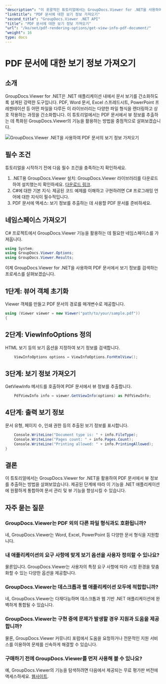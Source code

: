 ```yaml
---
"description": "이 포괄적인 튜토리얼에서는 GroupDocs.Viewer for .NET을 사용하여 PDF 문서에서 뷰 정보를 추출하는 방법을 알아봅니다."
"linktitle": "PDF 문서에 대한 보기 정보 가져오기"
"second_title": "GroupDocs.Viewer .NET API"
"title": "PDF 문서에 대한 보기 정보 가져오기"
"url": "/ko/net/pdf-rendering-options/get-view-info-pdf-document/"
"weight": 16
type: docs
---
```

# PDF 문서에 대한 보기 정보 가져오기

## 소개
GroupDocs.Viewer for .NET은 .NET 애플리케이션 내에서 문서 보기를 간소화하도록 설계된 강력한 도구입니다. PDF, Word 문서, Excel 스프레드시트, PowerPoint 프레젠테이션 등 어떤 파일을 다루든 이 라이브러리는 다양한 파일 형식을 렌더링하고 상호 작용하는 과정을 간소화합니다. 이 튜토리얼에서는 PDF 문서에서 뷰 정보를 추출하는 데 특화된 GroupDocs.Viewer의 기능을 활용하는 방법을 중점적으로 살펴보겠습니다.

![GroupDocs.Viewer .NET을 사용하여 PDF 문서의 보기 정보 가져오기](/viewer/pdf-rendering-options/get-view-iInfo-for-pdf-document.png)

## 필수 조건
튜토리얼을 시작하기 전에 다음 필수 조건을 충족하는지 확인하세요.
1. .NET용 GroupDocs.Viewer 설치: GroupDocs.Viewer 라이브러리를 다운로드하여 설치했는지 확인하세요. [다운로드 링크](https://releases.groupdocs.com/viewer/net/).   
2. C#에 대한 기본 지식: 제공된 코드 예제를 이해하고 구현하려면 C# 프로그래밍 언어에 대한 지식이 필수적입니다.
3. PDF 문서에 액세스: 보기 정보를 추출하는 데 사용할 PDF 문서를 준비하세요.

## 네임스페이스 가져오기
C# 프로젝트에서 GroupDocs.Viewer 기능을 활용하는 데 필요한 네임스페이스를 가져옵니다.

```csharp
using System;
using GroupDocs.Viewer.Options;
using GroupDocs.Viewer.Results;
```


이제 GroupDocs.Viewer for .NET을 사용하여 PDF 문서에서 보기 정보를 검색하는 프로세스를 살펴보겠습니다.
## 1단계: 뷰어 객체 초기화
Viewer 객체를 만들고 PDF 문서의 경로를 매개변수로 제공합니다.
```csharp
using (Viewer viewer = new Viewer("path/to/your/sample.pdf"))
{
```
## 2단계: ViewInfoOptions 정의
HTML 보기 등의 보기 옵션을 지정하여 보기 정보를 검색합니다.
```csharp
	ViewInfoOptions options = ViewInfoOptions.ForHtmlView();
```
## 3단계: 보기 정보 가져오기
GetViewInfo 메서드를 호출하여 PDF 문서에서 뷰 정보를 추출합니다.
```csharp
	PdfViewInfo info = viewer.GetViewInfo(options) as PdfViewInfo;
```
## 4단계: 출력 보기 정보
문서 유형, 페이지 수, 인쇄 권한 등의 추출된 보기 정보를 표시합니다.
```csharp
	Console.WriteLine("Document type is: " + info.FileType);
	Console.WriteLine("Pages count: " + info.Pages.Count);
	Console.WriteLine("Printing allowed: " + info.PrintingAllowed);
}
```

## 결론
이 튜토리얼에서는 GroupDocs.Viewer for .NET을 활용하여 PDF 문서에서 뷰 정보를 추출하는 방법을 살펴보았습니다. 제공된 단계에 따라 이 기능을 .NET 애플리케이션에 원활하게 통합하여 문서 관리 및 뷰 기능을 향상시킬 수 있습니다.
## 자주 묻는 질문
### GroupDocs.Viewer는 PDF 외의 다른 파일 형식과도 호환됩니까?
네, GroupDocs.Viewer는 Word, Excel, PowerPoint 등 다양한 문서 형식을 지원합니다.
### 내 애플리케이션의 요구 사항에 맞게 보기 옵션을 사용자 정의할 수 있나요?
물론입니다. GroupDocs.Viewer는 사용자의 특정 요구 사항에 따라 시청 환경을 맞춤화할 수 있는 다양한 옵션을 제공합니다.
### GroupDocs.Viewer는 데스크톱과 웹 애플리케이션 모두에 적합합니까?
네, GroupDocs.Viewer는 다재다능하며 데스크톱과 웹 기반 .NET 애플리케이션에 완벽하게 통합될 수 있습니다.
### GroupDocs.Viewer는 구현 중에 문제가 발생할 경우 지원과 도움을 제공합니까?
물론, GroupDocs.Viewer 커뮤니티 포럼에서 도움을 요청하거나 전문적인 지원 서비스를 이용하여 문제를 신속하게 해결할 수 있습니다.
### 구매하기 전에 GroupDocs.Viewer를 먼저 사용해 볼 수 있나요?
예, GroupDocs.Viewer의 기능을 탐색하려면 다음에서 제공되는 무료 평가판 버전에 액세스하세요. [웹사이트](https://purchase.groupdocs.com/buy).